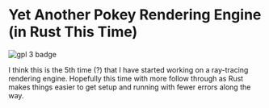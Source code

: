 # Yet Another Pokey Rendering Engine (in Rust This Time)

![gpl 3 badge](https://img.shields.io/badge/license-GPL%203.0-blue)

I think this is the 5th time (?) that I have started working on a ray-tracing
rendering engine. Hopefully this time with more follow through as Rust makes
things easier to get setup and running with fewer errors along the way.
